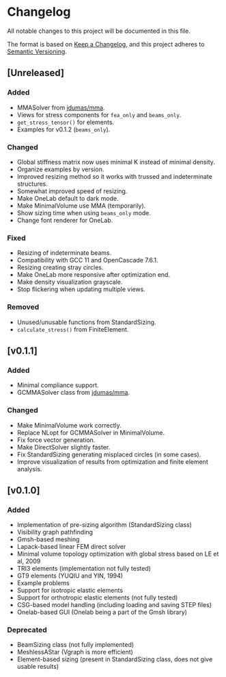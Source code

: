 # Changelog
All notable changes to this project will be documented in this file.

The format is based on [Keep a Changelog](https://keepachangelog.com/en/1.0.0/),
and this project adheres to [Semantic Versioning](https://semver.org/spec/v2.0.0.html).

## [Unreleased]
### Added
- MMASolver from [jdumas/mma](https://github.com/jdumas/mma).
- Views for stress components for `fea_only` and `beams_only`.
- `get_stress_tensor()` for elements.
- Examples for v0.1.2 (`beams_only`).

### Changed
- Global stiffness matrix now uses minimal K instead of minimal density.
- Organize examples by version.
- Improved resizing method so it works with trussed and indeterminate structures.
- Somewhat improved speed of resizing.
- Make OneLab default to dark mode.
- Make MinimalVolume use MMA (temporarily).
- Show sizing time when using `beams_only` mode.
- Change font renderer for OneLab.

### Fixed
- Resizing of indeterminate beams.
- Compatibility with GCC 11 and OpenCascade 7.6.1.
- Resizing creating stray circles.
- Make OneLab more responsive after optimization end.
- Make density visualization grayscale.
- Stop flickering when updating multiple views.

### Removed
- Unused/unusable functions from StandardSizing.
- `calculate_stress()` from FiniteElement.

## [v0.1.1]
### Added
- Minimal compliance support.
- GCMMASolver class from [jdumas/mma](https://github.com/jdumas/mma).

### Changed
- Make MinimalVolume work correctly.
- Replace NLopt for GCMMASolver in MinimalVolume.
- Fix force vector generation.
- Make DirectSolver slightly faster.
- Fix StandardSizing generating misplaced circles (in some cases).
- Improve visualization of results from optimization and finite element analysis.

## [v0.1.0]
### Added
- Implementation of pre-sizing algorithm (StandardSizing class)
- Visibility graph pathfinding
- Gmsh-based meshing
- Lapack-based linear FEM direct solver
- Minimal volume topology optimization with global stress based on
LE et al, 2009
- TRI3 elements (implementation not fully tested)
- GT9 elements (YUQIU and YIN, 1994)
- Example problems
- Support for isotropic elastic elements
- Support for orthotropic elastic elements (not fully tested)
- CSG-based model handling (including loading and saving STEP files)
- Onelab-based GUI (Onelab being a part of the Gmsh library)

### Deprecated
- BeamSizing class (not fully implemented)
- MeshlessAStar (Vgraph is more efficient)
- Element-based sizing (present in StandardSizing class, does not give usable
results)
